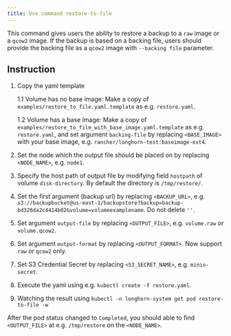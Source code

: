 ```yaml
---
title: Use command restore-to-file
---
```


This command gives users the ability to restore a backup to a `raw` image or a `qcow2` image. If the backup is based on a backing file, users should provide the backing file as a `qcow2` image with `--backing file` parameter.

## Instruction
1. Copy the yaml template

    1.1 Volume has no base image: Make a copy of `examples/restore_to_file.yaml.template` as e.g. `restore.yaml`.
    
    1.2 Volume has a base image: Make a copy of `examples/restore_to_file_with_base_image.yaml.template` as e.g. `restore.yaml`, and set argument `backing-file` by replacing `<BASE_IMAGE>` with your base image, e.g. `rancher/longhorn-test:baseimage-ext4`.
    
2. Set the node which the output file should be placed on by replacing `<NODE_NAME>`, e.g. `node1`.

3. Specify the host path of output file by modifying field `hostpath` of volume `disk-directory`. By default the directory is `/tmp/restore/`.

4. Set the first argument (backup url) by replacing `<BACKUP_URL>`, e.g. `s3://backupbucket@us-east-1/backupstore?backup=backup-bd326da2c4414b02&volume=volumeexamplename`. Do not delete `''`.

5. Set argument `output-file` by replacing `<OUTPUT_FILE>`, e.g. `volume.raw` or `volume.qcow2`.

6. Set argument `output-format` by replacing `<OUTPUT_FORMAT>`. Now support `raw` or `qcow2` only.

7. Set S3 Credential Secret by replacing `<S3_SECRET_NAME>`, e.g. `minio-secret`. 

8. Execute the yaml using e.g. `kubectl create -f restore.yaml`.

9. Watching the result using `kubectl -n longhorn-system get pod restore-to-file -w`

After the pod status changed to `Completed`, you should able to find `<OUTPUT_FILE>` at e.g. `/tmp/restore` on the `<NODE_NAME>`.

